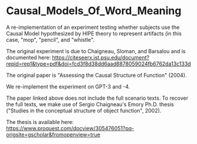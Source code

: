 # Causal_Models_Of_Word_Meaning

A re-implementation of an experiment testing whether subjects use the Causal Model hypothesized by HIPE theory to represent artifacts (in this case, "mop", "pencil", and "whistle". 

The original experiment is due to Chaigneau, Sloman, and Barsalou and is documented here: https://citeseerx.ist.psu.edu/document?repid=rep1&type=pdf&doi=fcd3f8d38dd6aad8878059024fb6762da13c133d

The original paper is "Assessing the Causal Structure of Function" (2004). 

We re-implement the experiment on GPT-3 and -4. 

The paper linked above does not include the full scenario texts. To recover the full texts, we make use of Sergio Chaigneau's Emory Ph.D. thesis ("Studies in the conceptual structure of object function", 2002). 

The thesis is available here: https://www.proquest.com/docview/305476051?pq-origsite=gscholar&fromopenview=true
